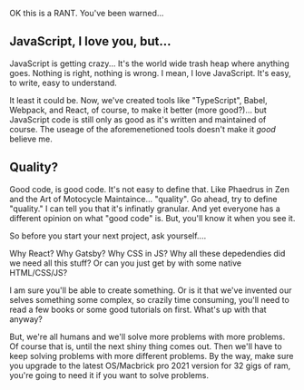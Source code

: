 OK this is a RANT. You've been warned...

## JavaScript, I love you, but...

JavaScript is getting crazy... It's the world wide trash heap where anything goes. Nothing is right, nothing is wrong. 
I mean, I love JavaScript. It's easy, to write, easy to understand. 

It least it could be.  Now, we've created tools like "TypeScript", Babel, Webpack, and React, of course, to make it better (more good?)...
but JavaScript code is still only as good as it's written and maintained of course. The useage of the aforemenetioned tools doesn't make it _good_ believe me. 

## Quality?

Good code, is good code. It's not easy to define that. Like Phaedrus in Zen and the Art of Motocycle Maintaince... "quality". 
Go ahead, try to define "quality." I can tell you that it's infinatly granular. And yet everyone has a different opinion on what
"good code" is. But, you'll know it when you see it. 

So before you start your next project, ask yourself....

Why React?
Why Gatsby? 
Why CSS in JS?
Why all these depedendies did we need all this stuff? Or can you just get by with some native HTML/CSS/JS? 

I am sure you'll be able to create something. Or is it that we've invented our selves something some complex, so crazily time consuming, you'll
need to read a few books or some good tutorials on first. What's up with that anyway?

But, we're all humans and we'll solve more problems with more problems. Of course that is, until the next shiny thing comes out.
Then we'll have to keep solving problems with more different problems. 
By the way, make sure you upgrade to the latest OS/Macbrick pro 2021 version for 32 gigs of ram, 
you're going to need it if you want to solve problems. 

